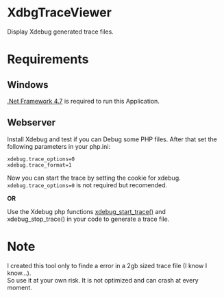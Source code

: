 # XdbgTraceViewer
Display Xdebug generated trace files.

# Requirements
## Windows
[.Net Framework 4.7](https://www.microsoft.com/en-us/download/details.aspx?id=55170) is required to run this Application. 

## Webserver
Install Xdebug and test if you can Debug some PHP files. After that set the following parameters in your php.ini:
```
xdebug.trace_options=0
xdebug.trace_format=1
```
Now you can start the trace by setting the cookie for xdebug. `` xdebug.trace_options=0``  is not required but recomended.

**OR**

Use the Xdebug php functions [xdebug_start_trace()](https://xdebug.org/docs/execution_trace#xdebug_start_trace) and xdebug_stop_trace() in your code to generate a trace file.

# Note
I created this tool only to finde a error in a 2gb sized trace file (I know I know...).   
So use it at your own risk. It is not optimized and can crash at every moment.
